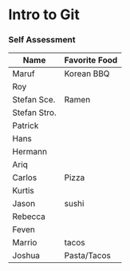 # Intro to Git

### Self Assessment

| Name         | Favorite Food |
| ------------ | ------------- |
| Maruf        |   Korean BBQ            |
| Roy          |               |
| Stefan Sce.  | Ramen         |
| Stefan Stro. |               |
| Patrick      |               |
| Hans         |               |
| Hermann      |               |
| Ariq         |               |
| Carlos       |     Pizza     |
| Kurtis       |               |
| Jason        |   sushi       |
| Rebecca      |               |
| Feven        |               |
| Marrio       |  tacos  |
| Joshua       |  Pasta/Tacos  |
